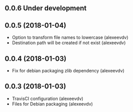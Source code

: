 0.0.6 Under development
-----------------------

0.0.5 (2018-01-04)
-----------------------
- Option to transform file names to lowercase (alexeevdv)
- Destination path will be created if not exist (alexeevdv)

0.0.4 (2018-01-03)
-----------------------
- Fix for debian packaging zlib dependency (alexeevdv)

0.0.3 (2018-01-03)
-----------------------
- TravisCI configuration (alexeevdv)
- Files for Debian packaging (alexeevdv)
